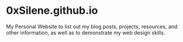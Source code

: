 # 0xSilene.github.io

My Personal Website to list out my blog posts, projects, resources, and other information, as well as to demonstrate my web design skills.
